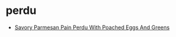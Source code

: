 # perdu

 * [Savory Parmesan Pain Perdu With Poached Eggs And Greens](../index/s/savory-parmesan-pain-perdu-with-poached-eggs-and-greens-352809.json)
